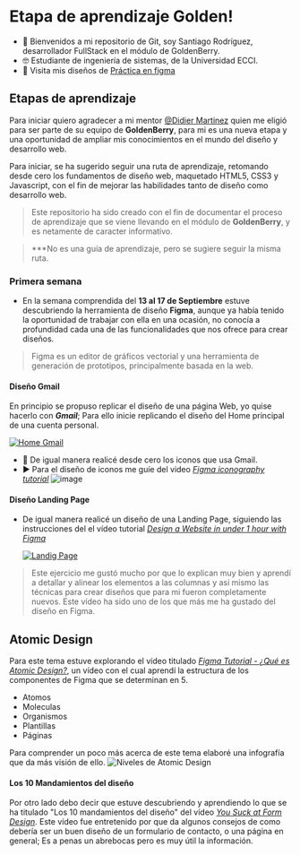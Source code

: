 # Etapa de aprendizaje Golden!
 - 👋 Bienvenidos a mi repositorio de Git, soy Santiago Rodríguez, desarrollador FullStack en el módulo de GoldenBerry. 
 - 🤓 Estudiante de ingeniería de sistemas, de la Universidad ECCI. 
 - 🌱 Visita mis diseños de [Práctica en figma](https://www.figma.com/file/u7mGRaglGjc7j27xGjyySm/Reto--SANTIAGO)
  
## Etapas de aprendizaje
Para iniciar quiero agradecer a mi mentor [@Didier Martinez](https://github.com/reidid) quien me eligió para ser parte de su equipo de **GoldenBerry**, para mi es una nueva etapa y una oportunidad de ampliar mis conocimientos en el mundo del diseño y desarrollo web. 

Para iniciar, se ha sugerido seguir una ruta de aprendizaje, retomando desde cero los fundamentos de diseño web, maquetado HTML5, CSS3 y Javascript, con el fin de mejorar las habilidades tanto de diseño como desarrollo web.

>Este repositorio ha sido creado con el fin de documentar el proceso de aprendizaje que se viene llevando en el módulo de **GoldenBerry**,  y es netamente de caracter informativo.

>***No es una guía de aprendizaje, pero se sugiere seguir la misma ruta. 

###	Primera semana 
- En la semana comprendida del **13 al 17 de Septiembre** estuve descubriendo la herramienta de diseño **Figma**, aunque ya había tenido la oportunidad de trabajar con ella en una ocasión, no conocía a profundidad cada una de las funcionalidades que nos ofrece para crear diseños. 
>Figma es un editor de gráficos vectorial y una herramienta de generación de prototipos, principalmente basada en la web.

#### Diseño Gmail

En principio se propuso replicar el diseño de una página Web, yo quise hacerlo con ***Gmail***; Para ello inicie replicando el diseño del Home principal de una cuenta personal. 

[![Home Gmail](https://user-images.githubusercontent.com/90514403/134243940-815dec7d-5df1-453d-8685-7c968b6b4056.PNG)
](https://user-images.githubusercontent.com/90514403/134243940-815dec7d-5df1-453d-8685-7c968b6b4056.PNG)

-  👀 De igual manera realicé desde cero los iconos que usa Gmail. 
-  ▶  Para el diseño de iconos me guíe del video  _[Figma iconography tutorial](https://www.youtube.com/watch?v=10fSci2vXtE)_
![image](https://user-images.githubusercontent.com/90514403/134237289-12855aef-4295-470d-a786-dc11f3ea7950.png)

#### Diseño Landing Page
- De igual manera realicé un diseño de una Landing Page, siguiendo las instrucciones del el vídeo tutorial [*Design a Website in under 1 hour with Figma*](https://www.youtube.com/watch?v=FK4YusHIIj0&t=14s)

	 [![Landig Page](https://user-images.githubusercontent.com/90514403/134248246-baf844e5-57e3-4a2e-8d23-9a193122f557.PNG)](https://user-images.githubusercontent.com/90514403/134248246-baf844e5-57e3-4a2e-8d23-9a193122f557.PNG)

>Este ejercicio me gustó mucho por que lo explican muy bien y aprendí a detallar y alinear los elementos a las columnas y así mismo las técnicas para crear diseños que para mi fueron completamente nuevos. Este vídeo ha sido uno de los que más me ha gustado del diseño en Figma.

## Atomic Design
Para este tema estuve explorando el vídeo titulado [*Figma Tutorial - ¿Qué es Atomic Design?*](https://www.youtube.com/watch?v=LON8IjAPEu4&t=3s), un vídeo con el cual aprendí la estructura de los componentes de Figma que se determinan en 5. 

- Atomos
- Moleculas
-  Organismos
-  Plantillas
- Páginas

Para comprender un poco más acerca de este tema elaboré una infografía que da más visión de ello. 
![Niveles de Atomic Design](https://user-images.githubusercontent.com/90514403/134364234-f22bf4e3-8993-4ed1-8099-25445cc6059a.png)


#### Los 10 Mandamientos del diseño
Por otro lado debo decir que estuve descubriendo y aprendiendo lo que se ha titulado 
"Los 10 mandamientos del diseño" del vídeo [*You Suck at Form Design*](https://www.youtube.com/watch?v=z9H7p1_iI14).
Este vídeo fue entretenido por que da algunos consejos de como debería ser un buen diseño de un formulario de contacto, o una página en general; Es a penas un abrebocas pero es muy útil la información. 
